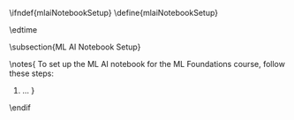 \ifndef{mlaiNotebookSetup}
\define{mlaiNotebookSetup}

\edtime

\subsection{ML AI Notebook Setup}

\notes{
To set up the ML AI notebook for the ML Foundations course, follow these steps:

1. ...
}

\endif